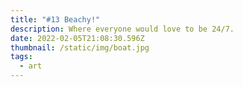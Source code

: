 ```yaml
---
title: "#13 Beachy!"
description: Where everyone would love to be 24/7.
date: 2022-02-05T21:08:30.596Z
thumbnail: /static/img/boat.jpg
tags:
  - art
---
```

